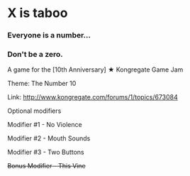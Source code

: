 # X is taboo

### Everyone is a number...

### Don't be a zero.

A game for the [10th Anniversary] ★  Kongregate Game Jam

Theme: The Number 10

Link: http://www.kongregate.com/forums/1/topics/673084

Optional modifiers

Modifier #1 - No Violence

Modifier #2 - Mouth Sounds

Modifier #3 - Two Buttons

~~Bonus Modifier - This Vine~~

